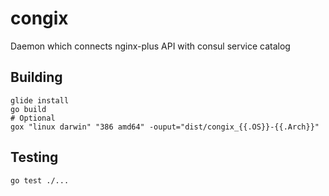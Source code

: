 # congix
Daemon which connects nginx-plus API with consul service catalog

## Building

    glide install
    go build
    # Optional
    gox "linux darwin" "386 amd64" -ouput="dist/congix_{{.OS}}-{{.Arch}}"

## Testing

    go test ./...

